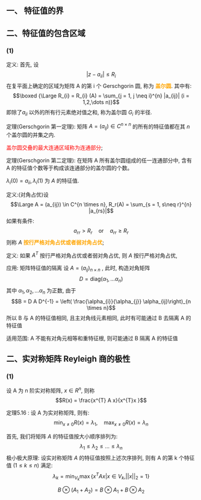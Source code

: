 ## 一、 特征值的界
## 二、特征值的包含区域
### (1) 
定义: 首先, 设
$$\left| z -  a_{ii}\right|\leq  R_{i}$$
在复平面上确定的区域为矩阵  A  的第 i 个 Gerschgorin 圆, 称为  <b><mark style="background: transparent; color: orange">盖尔圆</mark></b>. 其中有:
$$\boxed {\Large R_{i} = R_{i} (A) = \sum_{j = 1, j \neq  i}^{n} |a_{ij}| (i = 1,2,\dots  n)}$$
即除了$a_{ii}$ 以外的所有行元素绝对值之和, 称为盖尔圆 $G_i$ 的半径.

定理(Gerschgorin 第一定理): 矩阵 $A=(a_{ij})  \in C^{n\times n}$ 的所有的特征值都在其 $n$ 个盖尔圆的并集之内.

<mark style="background: transparent; color: red">盖尔圆交叠的最大连通区域称为连通部分</mark>;

定理(Gerschgorin 第二定理): 在矩阵 A  所有盖尔圆组成的任一连通部分中,  含有 A  的特征值个数等于构成该连通部分的盖尔圆的个数。

$\lambda_i(0) = a_{ii}, \lambda_i (1)$ 为 $A$ 的特征值.


定义:(对角占优)设 
$$\Large A  = (a_{ij}) \in C^{n \times n}, R_r(A) = \sum_{s = 1, s\neq  r}^{n} |a_{rs}|$$
如果有条件:
$$a_{rr} > R_{r} \quad \text{or} \quad a_{rr} \geq R_{r}$$
则称 $A$ <b><mark style="background: transparent; color: orange">按行严格对角占优或者弱对角占优</mark></b>;


定义: 如果 $A^T$ 按行严格对角占优或者弱对角占优, 则 $A$ 按行严格对角占优, 



应用: 矩阵特征值的隔离
设 $A = (a_{ij})_{n \times n}$ , 此时, 构造对角矩阵
$$D =  \text{diag}(\alpha_{1}, \dots  \alpha_{n})$$
其中 $\alpha_1, \alpha_2, \dots   \alpha_n$ 为正数, 由于
$$B  =  D A D^{-1} = \left(  \frac{\alpha_{i}}{\alpha_{j}}  \alpha_{ij}\right)_{n \times  n}$$
所以 B 与 A 的特征值相同, 且主对角线元素相同, 此时有可能通过 B 去隔离 A 的特征值

适用范围: A  不能有对角元相等和重特征根, 则可能通过 B 隔离  A  的特征值

## 二、实对称矩阵 Reyleigh 商的极性
### (1) 
设 A 为 n 阶实对称矩阵, $x \in R^n$, 则称
$$R(x) = \frac{x^{T} A x}{x^{T}x }$$

定理5.16 : 设 A 为实对称矩阵, 则有:
$$\min_{x  \neq 0} R(x) = \lambda_{1},\quad   \max_{x \neq 0}  R(x)= \lambda_{n}$$

首先, 我们将矩阵 $A$ 的特征值按大小顺序排列为: 
$$\lambda_{1}\leq \lambda_{2} \leq  \dots  \leq  \lambda_{n}$$
极小极大原理:
设实对称矩阵 $A$ 的特征值按照上述次序排列, 则有 A 的第 k 个特征值 $(1\leq  k \leq n)$
满足: 
$$\lambda_{k} = \min_{V_{k}} \max\left\{x ^{T} A x | x \in V_{k}, ||x||_{2} = 1 \right\} $$



$$B \otimes  (A_{1} +  A_{2}) = B \otimes A_{1} + B \otimes A_{2}$$
